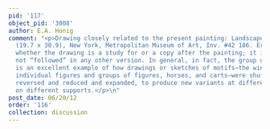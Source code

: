 ```yaml
---
pid: '117'
object_pid: '3008'
author: E.A. Honig
comment: "<p>Drawing closely related to the present painting: Landscape with Windmills
  (19.7 x 30.9), New York, Metropolitan Museum of Art, Inv. #42 186. Ertz is not sure
  whether the drawing is a study for or a copy after the painting; it is certainly
  not “followed” in any other version. In general, in fact, the group of pictures
  is an excellent example of how drawings or sketches of motifs–the windmill, a house,
  individual figures and groups of figures, horses, and carts–were shuffled and combined,
  reversed and reduced and expanded, to produce new variants at different scales and
  on different supports.</p>\n"
post_date: 06/20/12
order: '116'
collection: discussion
---
```

